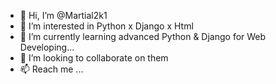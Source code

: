 - 👋 Hi, I’m @Martial2k1
- 👀 I’m interested in Python x Django x Html
- 🌱 I’m currently learning advanced Python & Django for Web Developing...
- 💞️ I’m looking to collaborate on them
- 📫 Reach me ...

<!---
Martial2k1/Martial2k1 is a ✨ special ✨ repository because its `README.md` (this file) appears on your GitHub profile.
You can click the Preview link to take a look at your changes.
--->
